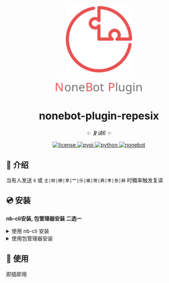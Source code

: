 <div align="center">
  <a href="https://v2.nonebot.dev/store"><img src="https://raw.githubusercontent.com/tkgs0/nbpt/resources/nbp_logo.png" width="180" height="180" alt="NoneBotPluginLogo"></a>
  <br>
  <p><img src="https://raw.githubusercontent.com/tkgs0/nbpt/resources/NoneBotPlugin.svg" width="240" alt="NoneBotPluginText"></p>
</div>

<div align="center">

# nonebot-plugin-repesix

_✨ 复读6 ✨_


<a href="./LICENSE">
    <img src="https://img.shields.io/github/license/tkgs0/nonebot-plugin-repesix.svg" alt="license">
</a>
<a href="https://pypi.python.org/pypi/nonebot-plugin-repesix">
    <img src="https://img.shields.io/pypi/v/nonebot-plugin-repesix.svg" alt="pypi">
</a>
<a href="https://www.python.org">
    <img src="https://img.shields.io/badge/python-3.9+-blue.svg" alt="python">
</a>
<a href="https://nonebot.dev">
    <img src="https://img.shields.io/badge/nonebot-2.3.1+-red.svg" alt="nonebot">
</a>

</div>

## 📖 介绍

当有人发送 `6` 或 `主|蚌|蜯|草|艹|乐|樂|寄|典|孝|急|麻` 时概率触发复读

## 💿 安装

**nb-cli安装, 包管理器安装  二选一**

<details>
<summary>使用 nb-cli 安装</summary>

在 nonebot2 项目的根目录下打开命令行, 输入以下指令即可安装

    nb plugin install nonebot-plugin-repesix

</details>

<details>
<summary>使用包管理器安装</summary>

在 nonebot2 项目的插件目录下, 打开命令行,

**根据你使用的包管理器, 输入相应的安装命令**

<details>
<summary>pip</summary>

    pip install nonebot-plugin-repesix

</details>
<details>
<summary>pdm</summary>

    pdm add nonebot-plugin-repesix

</details>
<details>
<summary>poetry</summary>

    poetry add nonebot-plugin-repesix

</details>
<details>
<summary>conda</summary>

    conda install nonebot-plugin-repesix

</details>

打开 bot项目下的 `pyproject.toml` 文件,

在其 `plugins` 里加入 `nonebot_plugin_repesix`

    plugins = ["nonebot_plugin_repesix"]

</details>
</details>

## 🎉 使用

即插即用
